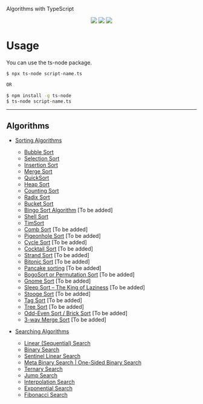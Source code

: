 Algorithms with TypeScript

<p align="center">
 <a href="https://github.com/metesayan/algorithms-ts/stargazers"><img src="https://img.shields.io/github/stars/metesayan/algorithms-ts?colorA=363a4f&colorB=b7bdf8&style=for-the-badge"></a>
 <a href="https://github.com/metesayan/algorithms-ts/issues"><img src="https://img.shields.io/github/issues/metesayan/algorithms-ts?colorA=363a4f&colorB=f5a97f&style=for-the-badge"></a>
 <a href="https://github.com/metesayan/algorithms-ts/contributors"><img src="https://img.shields.io/github/contributors/metesayan/algorithms-ts?colorA=363a4f&colorB=a6da95&style=for-the-badge"></a>
</p>

# Usage

You can use the ts-node package.

```bash
$ npx ts-node script-name.ts

OR

$ npm install -g ts-node
$ ts-node script-name.ts
```

---

## Algorithms

+ [Sorting Algorithms](https://github.com/MeteSayan/algorithms-ts/tree/main/sorting-algorithms)
  + [Bubble Sort](https://github.com/MeteSayan/algorithms-ts/tree/main/sorting-algorithms/bubble-sort)
  + [Selection Sort](https://github.com/MeteSayan/algorithms-ts/tree/main/sorting-algorithms/selection-sort)
  + [Insertion Sort](https://github.com/MeteSayan/algorithms-ts/tree/main/sorting-algorithms/insertion-sort)
  + [Merge Sort](https://github.com/MeteSayan/algorithms-ts/tree/main/sorting-algorithms/merge-sort)
  + [QuickSort](https://github.com/MeteSayan/algorithms-ts/tree/main/sorting-algorithms/quick-sort)
  + [Heap Sort](https://github.com/MeteSayan/algorithms-ts/tree/main/sorting-algorithms/heap-sort)
  + [Counting Sort](https://github.com/MeteSayan/algorithms-ts/tree/main/sorting-algorithms/counting-sort)
  + [Radix Sort](https://github.com/MeteSayan/algorithms-ts/tree/main/sorting-algorithms/radix-sort)
  + [Bucket Sort](https://github.com/MeteSayan/algorithms-ts/tree/main/sorting-algorithms/bucket-sort)
  + [Bingo Sort Algorithm](https://github.com/MeteSayan/algorithms-ts/tree/main/sorting-algorithms/) [To be added]
  + [Shell Sort](https://github.com/MeteSayan/algorithms-ts/tree/main/sorting-algorithms/shell-sort)
  + [TimSort](https://github.com/MeteSayan/algorithms-ts/tree/main/sorting-algorithms/tim-sort)
  + [Comb Sort](https://github.com/MeteSayan/algorithms-ts/tree/main/sorting-algorithms/) [To be added]
  + [Pigeonhole Sort](https://github.com/MeteSayan/algorithms-ts/tree/main/sorting-algorithms/) [To be added]
  + [Cycle Sort](https://github.com/MeteSayan/algorithms-ts/tree/main/sorting-algorithms/) [To be added]
  + [Cocktail Sort](https://github.com/MeteSayan/algorithms-ts/tree/main/sorting-algorithms/) [To be added]
  + [Strand Sort](https://github.com/MeteSayan/algorithms-ts/tree/main/sorting-algorithms/) [To be added]
  + [Bitonic Sort](https://github.com/MeteSayan/algorithms-ts/tree/main/sorting-algorithms/) [To be added]
  + [Pancake sorting](https://github.com/MeteSayan/algorithms-ts/tree/main/sorting-algorithms/) [To be added]
  + [BogoSort or Permutation Sort](https://github.com/MeteSayan/algorithms-ts/tree/main/sorting-algorithms/) [To be added]
  + [Gnome Sort](https://github.com/MeteSayan/algorithms-ts/tree/main/sorting-algorithms/) [To be added]
  + [Sleep Sort – The King of Laziness](https://github.com/MeteSayan/algorithms-ts/tree/main/sorting-algorithms/) [To be added]
  + [Stooge Sort](https://github.com/MeteSayan/algorithms-ts/tree/main/sorting-algorithms/) [To be added]
  + [Tag Sort](https://github.com/MeteSayan/algorithms-ts/tree/main/sorting-algorithms/) [To be added]
  + [Tree Sort](https://github.com/MeteSayan/algorithms-ts/tree/main/sorting-algorithms/) [To be added]
  + [Odd-Even Sort / Brick Sort](https://github.com/MeteSayan/algorithms-ts/tree/main/sorting-algorithms/) [To be added]
  + [3-way Merge Sort](https://github.com/MeteSayan/algorithms-ts/tree/main/sorting-algorithms/) [To be added]

+ [Searching Algorithms](https://github.com/MeteSayan/algorithms-ts/tree/main/searching-algorithms)
  + [Linear (Sequential) Search](https://github.com/MeteSayan/algorithms-ts/tree/main/searching-algorithms/linear-search)
  + [Binary Search](https://github.com/MeteSayan/algorithms-ts/tree/main/searching-algorithms/binary-search)
  + [Sentinel Linear Search](https://github.com/MeteSayan/algorithms-ts/tree/main/searching-algorithms/sentinel-linear-search/)
  + [Meta Binary Search | One-Sided Binary Search](https://github.com/MeteSayan/algorithms-ts/tree/main/searching-algorithms/meta-binary-search/)
  + [Ternary Search](https://github.com/MeteSayan/algorithms-ts/tree/main/searching-algorithms/ternary-search/)
  + [Jump Search](https://github.com/MeteSayan/algorithms-ts/tree/main/searching-algorithms/jump-search/)
  + [Interpolation Search](https://github.com/MeteSayan/algorithms-ts/tree/main/searching-algorithms/interpolation-search/)
  + [Exponential Search](https://github.com/MeteSayan/algorithms-ts/tree/main/searching-algorithms/exponential-search/)
  + [Fibonacci Search](https://github.com/MeteSayan/algorithms-ts/tree/main/searching-algorithms/fibonacci-search/)
